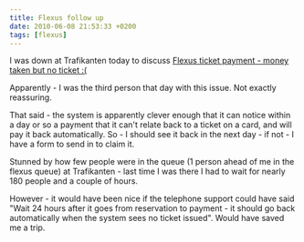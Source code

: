 ```yaml
---
title: Flexus follow up
date: 2010-06-08 21:53:33 +0200
tags: [flexus]
---
```


I was down at Trafikanten today to discuss [Flexus ticket payment - money taken but no ticket :(](/2010/06/07/Flexus_ticket_payment_-_money_taken_but_no_ticket_)

Apparently - I was the third person that day with this issue. Not exactly reassuring.

That said - the system is apparently clever enough that it can notice within a day or so a payment that it can't relate back to a ticket on a card, and will pay it back automatically. So - I should see it back in the next day - if not - I have a form to send in to claim it. 

Stunned by how few people were in the queue (1 person ahead of me in the flexus queue) at Trafikanten - last time I was there I had to wait for nearly 180 people and a couple of hours.

However - it would have been nice if the telephone support could have said "Wait 24 hours after it goes from reservation to payment - it should go back automatically when the system sees no ticket issued". Would have saved me a trip.
